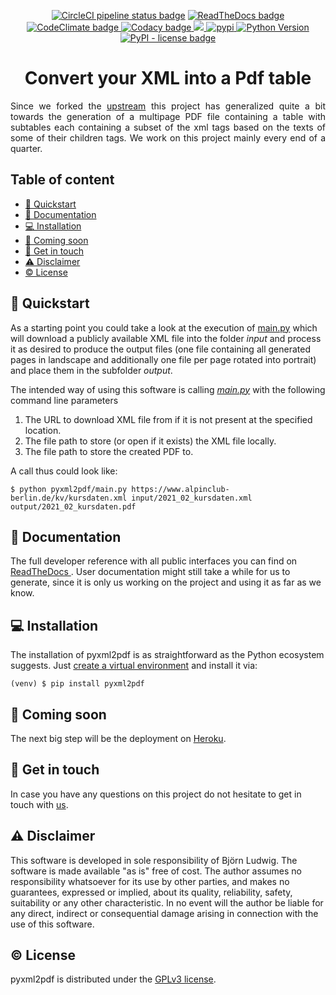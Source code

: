 <p align="center">
  <!-- CircleCI Tests -->
  <a href="https://circleci.com/gh/BjoernLudwigPTB/pyxml2pdf"><img alt="CircleCI pipeline status badge" src="https://circleci.com/gh/BjoernLudwigPTB/pyxml2pdf.svg?style=shield"></a>
  <!-- ReadTheDocs Documentation -->
  <a href="https://pyxml2pdf.readthedocs.io/en/latest/">
    <img src="https://readthedocs.org/projects/pyxml2pdf/badge/?version=latest" alt="ReadTheDocs badge">
  </a>
  <!-- CodeClimate Maintainability -->
  <a href="https://codeclimate.com/github/BjoernLudwigPTB/pyxml2pdf/maintainability">
    <img src="https://api.codeclimate.com/v1/badges/fe9134d2e9449bd42175/maintainability" alt="CodeClimate badge">
  </a>
  <!-- Codacy Code Quality -->
  <a href="https://www.codacy.com/manual/blus_projects/pyxml2pdf?utm_source=github.com&amp;utm_medium=referral&amp;utm_content=BjoernLudwigPTB/pyxml2pdf&amp;utm_campaign=Badge_Grade">
    <img src="https://api.codacy.com/project/badge/Grade/d8cd591a0e814ed59f9e6f4a0ac5cf4c" alt="Codacy badge">
  </a>
  <!-- CodeCov(erage) -->
  <a href="https://codecov.io/gh/BjoernLudwigPTB/pyxml2pdf">
    <img src="https://codecov.io/gh/BjoernLudwigPTB/pyxml2pdf/branch/master/graph/badge.svg"/>
  </a>
  <!-- PyPI Version -->
  <a href="https://pypi.org/project/pyxml2pdf">
    <img src="https://img.shields.io/pypi/v/pyxml2pdf.svg?label=release&color=blue&style=flat-square" alt="pypi">
  </a>
  <!-- PyPI Python Version -->
  <a href="https://pypi.org/project/pyxml2pdf">
    <img src="https://img.shields.io/pypi/pyversions/pyxml2pdf" alt="Python Version">
  </a>
  <!-- PyPI License -->
  <a href="https://www.gnu.org/licenses/lgpl-3.0.en.html">
    <img alt="PyPI - license badge" src="https://img.shields.io/pypi/l/pyxml2pdf?color=bright">
  </a>
</p>

<h1 align="center">Convert your XML into a Pdf table</h1>

<p align="justify">
Since we forked the <a href="https://github.com/kuras120/XMLToPDFConverter">upstream</a>
this project has generalized quite a bit towards the generation of a multipage PDF file 
containing a table with subtables each containing a subset of the xml tags based on the 
texts of some of their children tags. We work on this project mainly every end of a
quarter.
</p>

## Table of content

- [💫 Quickstart](#quickstart)
- [📖 Documentation](#documentation)
- [💻 Installation](#installation)
- [💨 Coming soon](#coming-soon)
- [👋 Get in touch](#get-in-touch)
- [⚠ Disclaimer](#disclaimer)
- [️© License](#license)

## 💫 Quickstart 

As a starting point you could take a look at the execution of
[main.py](pyxml2pdf/main.py) which will download a publicly
available XML file into the folder *input* and process it as desired to produce the
output files (one file containing all generated pages in landscape and additionally
one file per page rotated into portrait) and place them in the subfolder *output*.

The intended way of using this software is calling
[_main.py_](pyxml2pdf/main.py) with the following command line parameters

1. The URL to download XML file from if it is not present at the specified location.
1. The file path to store (or open if it exists) the XML file locally.
1. The file path to store the created PDF to.
   
A call thus could look like:

```shell
$ python pyxml2pdf/main.py https://www.alpinclub-berlin.de/kv/kursdaten.xml input/2021_02_kursdaten.xml output/2021_02_kursdaten.pdf
```

## 📖 Documentation

The full developer reference with all public interfaces you can find on [ReadTheDocs
](https://pyxml2pdf.readthedocs.io/). User documentation might still take a while for
us to generate, since it is only us working on the project and using it as far as we
know.

## 💻 Installation

The installation of pyxml2pdf is as straightforward as the Python 
ecosystem suggests. Just [create a virtual environment](https://docs.python.org/3/library/venv.html)
and install it via: 

```shell
(venv) $ pip install pyxml2pdf
```

## 💨 Coming soon
 
The next big step will be the deployment on [Heroku](https://www.heroku.com).


## 👋 Get in touch
 
In case you have any questions on this project do not hesitate to get in touch with
[us](https://github.com/BjoernLudwigPTB/pyxml2pdf/graphs/contributors).

## ⚠ Disclaimer

This software is developed in sole responsibility of Björn Ludwig. The software is made
available "as is" free of cost. The author assumes no responsibility whatsoever for its
use by other parties, and makes no guarantees, expressed or implied, about its quality, 
reliability, safety, suitability or any other characteristic. In no event will the 
author be liable for any direct, indirect or consequential damage arising in connection
with the use of this software.

## © License

pyxml2pdf is distributed under the [GPLv3 license](https://github.com/BjoernLudwigPTB/pyxml2pdf/blob/master/LICENSE).